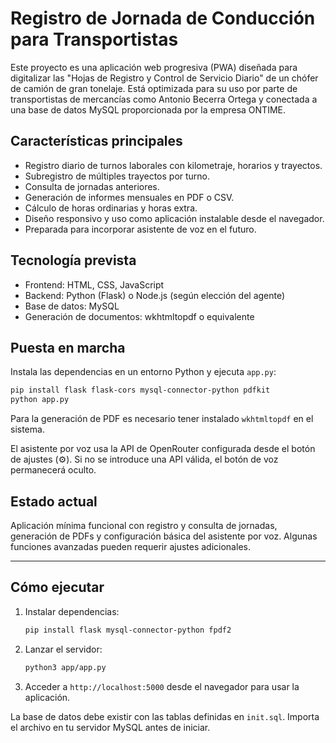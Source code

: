 # Registro de Jornada de Conducción para Transportistas

Este proyecto es una aplicación web progresiva (PWA) diseñada para digitalizar las "Hojas de Registro y Control de Servicio Diario" de un chófer de camión de gran tonelaje. Está optimizada para su uso por parte de transportistas de mercancías como Antonio Becerra Ortega y conectada a una base de datos MySQL proporcionada por la empresa ONTIME.

## Características principales

- Registro diario de turnos laborales con kilometraje, horarios y trayectos.
- Subregistro de múltiples trayectos por turno.
- Consulta de jornadas anteriores.
- Generación de informes mensuales en PDF o CSV.
- Cálculo de horas ordinarias y horas extra.
- Diseño responsivo y uso como aplicación instalable desde el navegador.
- Preparada para incorporar asistente de voz en el futuro.

## Tecnología prevista

- Frontend: HTML, CSS, JavaScript
- Backend: Python (Flask) o Node.js (según elección del agente)
- Base de datos: MySQL
- Generación de documentos: wkhtmltopdf o equivalente

## Puesta en marcha

Instala las dependencias en un entorno Python y ejecuta `app.py`:

```bash
pip install flask flask-cors mysql-connector-python pdfkit
python app.py
```

Para la generación de PDF es necesario tener instalado `wkhtmltopdf` en el sistema.

El asistente por voz usa la API de OpenRouter configurada desde el botón de ajustes (⚙️). Si no se introduce una API válida, el botón de voz permanecerá oculto.

## Estado actual

Aplicación mínima funcional con registro y consulta de jornadas, generación de PDFs y configuración básica del asistente por voz. Algunas funciones avanzadas pueden requerir ajustes adicionales.

---

## Cómo ejecutar

1. Instalar dependencias:
   ```bash
   pip install flask mysql-connector-python fpdf2
   ```
2. Lanzar el servidor:
   ```bash
   python3 app/app.py
   ```
3. Acceder a `http://localhost:5000` desde el navegador para usar la aplicación.

La base de datos debe existir con las tablas definidas en `init.sql`. Importa el archivo en tu servidor MySQL antes de iniciar.
